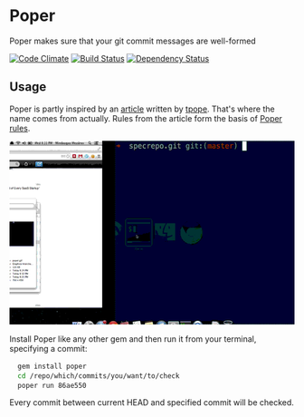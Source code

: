 # Poper

Poper makes sure that your git commit messages are well-formed

[![Code Climate](https://codeclimate.com/github/mmozuras/poper.png)](https://codeclimate.com/github/mmozuras/poper)
[![Build Status](https://travis-ci.org/mmozuras/poper.png)](https://travis-ci.org/mmozuras/poper)
[![Dependency Status](https://gemnasium.com/mmozuras/poper.png)](https://gemnasium.com/mmozuras/poper)

## Usage

Poper is partly inspired by an [article](http://tbaggery.com/2008/04/19/a-note-about-git-commit-messages.html) written by [tpope](https://twitter.com/tpope). That's where the name comes from actually. Rules from the article form the basis of [Poper rules](https://github.com/mmozuras/poper/tree/master/lib/poper/rule).

![Poper demo](poper.gif "")

Install Poper like any other gem and then run it from your terminal, specifying
a commit:

```bash
  gem install poper
  cd /repo/which/commits/you/want/to/check
  poper run 86ae550
```

Every commit between current HEAD and specified commit will be checked.
